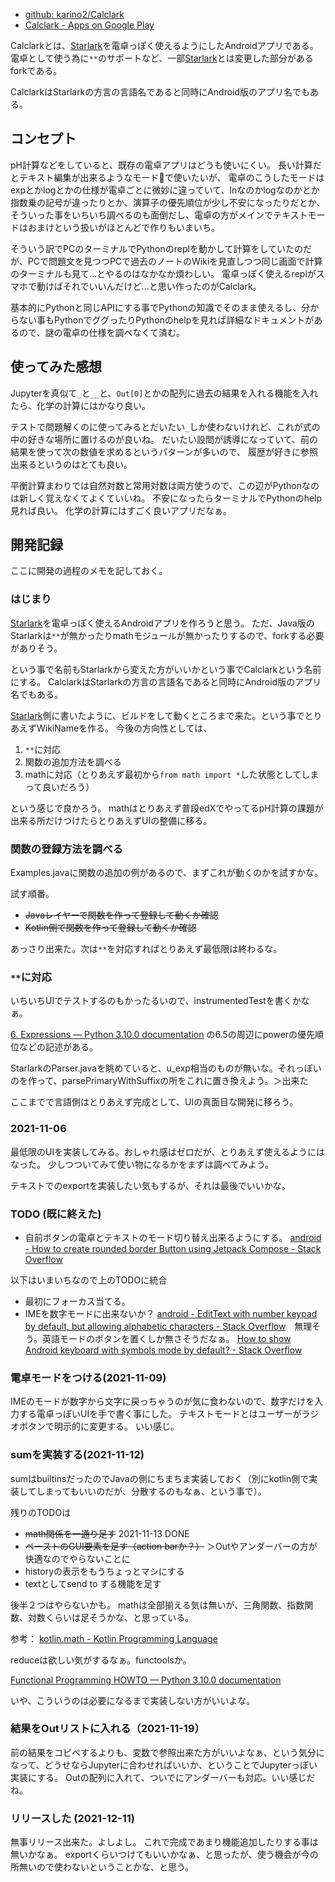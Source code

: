 - [github: karino2/Calclark](https://github.com/karino2/Calclark)
- [Calclark - Apps on Google Play](https://play.google.com/store/apps/details?id=io.github.karino2.calclark)

Calclarkとは、[Starlark](Starlark)を電卓っぽく使えるようにしたAndroidアプリである。
電卓として使う為に`**`のサポートなど、一部[Starlark](Starlark)とは変更した部分があるforkである。

CalclarkはStarlarkの方言の言語名であると同時にAndroid版のアプリ名でもある。

## コンセプト

pH計算などをしていると、既存の電卓アプリはどうも使いにくい。
長い計算だとテキスト編集が出来るようなモードで使いたいが、
電卓のこうしたモードはexpとかlogとかの仕様が電卓ごとに微妙に違っていて、lnなのかlogなのかとか指数乗の記号が違ったりとか、演算子の優先順位が少し不安になったりだとか、
そういった事をいちいち調べるのも面倒だし、電卓の方がメインでテキストモードはおまけという扱いがほとんどで作りもいまいち。

そういう訳でPCのターミナルでPythonのreplを動かして計算をしていたのだが、PCで問題文を見つつPCで過去のノートのWikiを見直しつつ同じ画面で計算のターミナルも見て…とやるのはなかなか煩わしい。
電卓っぽく使えるreplがスマホで動けばそれでいいんだけど…と思い作ったのがCalclark。

基本的にPythonと同じAPIにする事でPythonの知識でそのまま使えるし、分からない事もPythonでググったりPythonのhelpを見れば詳細なドキュメントがあるので、謎の電卓の仕様を調べなくて済む。

## 使ってみた感想

Jupyterを真似て`_`と`__`と、`Out[0]`とかの配列に過去の結果を入れる機能を入れたら、化学の計算にはかなり良い。

テストで問題解くのに使ってみるとだいたい`_`しか使わないけれど、これが式の中の好きな場所に置けるのが良いね。
だいたい設問が誘導になっていて、前の結果を使って次の数値を求めるというパターンが多いので、
履歴が好きに参照出来るというのはとても良い。

平衡計算まわりでは自然対数と常用対数は両方使うので、この辺がPythonなのは新しく覚えなくてよくていいね。
不安になったらターミナルでPythonのhelp見れば良い。
化学の計算にはすごく良いアプリだなぁ。

## 開発記録

ここに開発の過程のメモを記しておく。

### はじまり

[Starlark](Starlark)を電卓っぽく使えるAndroidアプリを作ろうと思う。
ただ、Java版のStarlarkは`**`が無かったりmathモジュールが無かったりするので、forkする必要がありそう。

という事で名前もStarlarkから変えた方がいいかという事でCalclarkという名前にする。
CalclarkはStarlarkの方言の言語名であると同時にAndroid版のアプリ名でもある。

[Starlark](Starlark)側に書いたように、ビルドをして動くところまで来た。という事でとりあえずWikiNameを作る。
今後の方向性としては、

1. `**`に対応
2. 関数の追加方法を調べる
3. mathに対応（とりあえず最初から`from math import *`した状態としてしまって良いだろう）

という感じで良かろう。
mathはとりあえず普段edXでやってるpH計算の課題が出来る所だけつけたらとりあえずUIの整備に移る。

### 関数の登録方法を調べる

Examples.javaに関数の追加の例があるので、まずこれが動くのかを試すかな。

試す順番。

- ~~Javaレイヤーで関数を作って登録して動くか確認~~
- ~~Kotlin側で関数を作って登録して動くか確認~~

あっさり出来た。次は`**`を対応すればとりあえず最低限は終わるな。

### `**`に対応

いちいちUIでテストするのもかったるいので、instrumentedTestを書くかなぁ。

[6. Expressions — Python 3.10.0 documentation](https://docs.python.org/3/reference/expressions.html) の6.5の周辺にpowerの優先順位などの記述がある。

StarlarkのParser.javaを眺めていると、u_exp相当のものが無いな。それっぽいのを作って、parsePrimaryWithSuffixの所をこれに置き換えよう。＞出来た

ここまでで言語側はとりあえず完成として、UIの真面目な開発に移ろう。

### 2021-11-06

最低限のUIを実装してみる。おしゃれ感はゼロだが、とりあえず使えるようにはなった。
少しつついてみて使い物になるかをまずは調べてみよう。

テキストでのexportを実装したい気もするが、それは最後でいいかな。


### TODO (既に終えた)

- 自前ボタンの電卓とテキストのモード切り替え出来るようにする。 [android - How to create rounded border Button using Jetpack Compose - Stack Overflow](https://stackoverflow.com/questions/58875567/how-to-create-rounded-border-button-using-jetpack-compose)

以下はいまいちなので上のTODOに統合
- 最初にフォーカス当てる。
- IMEを数字モードに出来ないか？ [android - EditText with number keypad by default, but allowing alphabetic characters - Stack Overflow](https://stackoverflow.com/questions/3544214/edittext-with-number-keypad-by-default-but-allowing-alphabetic-characters)　無理そう。英語モードのボタンを置くしか無さそうだなぁ。 [How to show Android keyboard with symbols mode by default? - Stack Overflow](https://stackoverflow.com/questions/25219855/how-to-show-android-keyboard-with-symbols-mode-by-default)

### 電卓モードをつける(2021-11-09)

IMEのモードが数字から文字に戻っちゃうのが気に食わないので、数字だけを入力する電卓っぽいUIを手で書く事にした。
テキストモードとはユーザーがラジオボタンで明示的に変更する。
いい感じ。

### sumを実装する(2021-11-12)

sumはbuiltinsだったのでJavaの側にちまちま実装しておく（別にkotlin側で実装してしまってもいいのだが、分散するのもなぁ、という事で）。

残りのTODOは

- ~~math関係を一通り足す~~ 2021-11-13 DONE
- ~~ペーストのGUI要素を足す（action barか？）~~ ＞Outやアンダーバーの方が快適なのでやらないことに
- historyの表示をもうちょっとマシにする
- textとしてsend to する機能を足す

後半２つはやらないかも。
mathは全部揃える気は無いが、三角関数、指数関数、対数くらいは足そうかな、と思っている。

参考： [kotlin.math - Kotlin Programming Language](https://kotlinlang.org/api/latest/jvm/stdlib/kotlin.math/)

reduceは欲しい気がするなぁ。functoolsか。

[Functional Programming HOWTO — Python 3.10.0 documentation](https://docs.python.org/3/howto/functional.html#the-functools-module)

いや、こういうのは必要になるまで実装しない方がいいよな。

### 結果をOutリストに入れる（2021-11-19）

前の結果をコピペするよりも、変数で参照出来た方がいいよなぁ、という気分になって、どうせならJupyterに合わせればいいか、ということでJupyterっぽい実装にする。
Outの配列に入れて、ついでにアンダーバーも対応。いい感じだね。

### リリースした (2021-12-11)

無事リリース出来た。よしよし。
これで完成であまり機能追加したりする事は無いかなぁ。
exportくらいつけてもいいかなぁ、と思ったが、使う機会が今の所無いので使わないということかな、と思う。